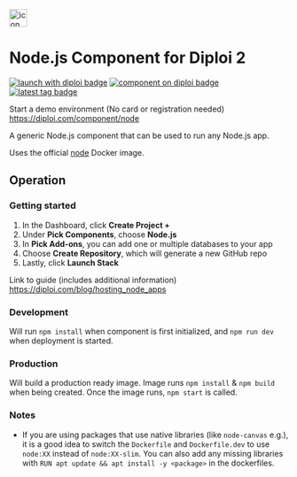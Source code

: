 <img alt="icon" src=".diploi/icon.svg" width="32">

# Node.js Component for Diploi 2

[![launch with diploi badge](https://diploi.com/launch.svg)](https://diploi.com/component/node)
[![component on diploi badge](https://diploi.com/component.svg)](https://diploi.com/component/node)
[![latest tag badge](https://badgen.net/github/tag/diploi/component-nodejs)](https://diploi.com/component/node)

Start a demo environment (No card or registration needed)
https://diploi.com/component/node

A generic Node.js component that can be used to run any Node.js app.

Uses the official [node](https://hub.docker.com/_/node) Docker image.

## Operation

### Getting started

1. In the Dashboard, click **Create Project +**
2. Under **Pick Components**, choose **Node.js**
3. In **Pick Add-ons**, you can add one or multiple databases to your app
4. Choose **Create Repository**, which will generate a new GitHub repo
5. Lastly, click **Launch Stack**

Link to guide (includes additional information)
https://diploi.com/blog/hosting_node_apps

### Development

Will run `npm install` when component is first initialized, and `npm run dev` when deployment is started.

### Production

Will build a production ready image. Image runs `npm install` & `npm build` when being created. Once the image runs, `npm start` is called.

### Notes

- If you are using packages that use native libraries (like `node-canvas` e.g.), it is a good idea to switch the `Dockerfile` and `Dockerfile.dev` to use `node:XX` instead of `node:XX-slim`. You can also add any missing libraries with `RUN apt update && apt install -y <package>` in the dockerfiles.
